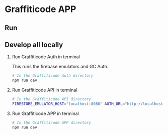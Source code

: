 # Graffiticode APP

## Run 

## Develop all locally

1. Run Graffiticode Auth in terminal

    This runs the firebase emulators and GC Auth.

    ```bash
    # In the Graffiticode Auth directory
    npm run dev
    ```

1. Run Graffiticode API in terminal

    ```bash
    # In the Graffiticode API directory
    FIRESTORE_EMULATOR_HOST="localhost:8080" AUTH_URL="http://localhost:4100" npx nodemon src/app.js
    ```

1. Run Graffiticode APP in terminal

    ```bash
    # In the Graffiticode APP directory
    npm run dev
    ```
